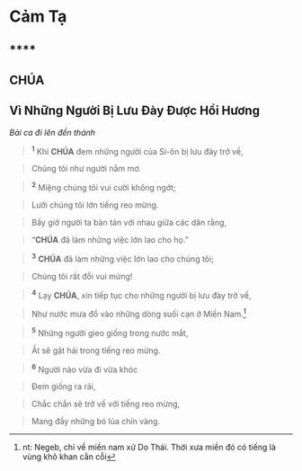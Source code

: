 # Cảm Tạ

## ****

## CHÚA

## Vì Những Người Bị Lưu Đày Được Hồi Hương
*Bài ca đi lên đền thánh*

> <sup><b>1</b></sup> Khi **CHÚA** đem những người của Si-ôn bị lưu đày trở về,
>


> Chúng tôi như người nằm mơ.
>


> <sup><b>2</b></sup> Miệng chúng tôi vui cười không ngớt;
>


> Lưỡi chúng tôi lớn tiếng reo mừng.
>


> Bấy giờ người ta bàn tán với nhau giữa các dân rằng,
>


> “**CHÚA** đã làm những việc lớn lao cho họ.”
>


> <sup><b>3</b></sup> **CHÚA** đã làm những việc lớn lao cho chúng tôi;
>


> Chúng tôi rất đỗi vui mừng!
>


> <sup><b>4</b></sup> Lạy **CHÚA**, xin tiếp tục cho những người bị lưu đày trở về,
>


> Như nước mưa đổ vào những dòng suối cạn ở Miền Nam.[^1]
>


> <sup><b>5</b></sup> Những người gieo giống trong nước mắt,
>


> Ắt sẽ gặt hái trong tiếng reo mừng.
>


> <sup><b>6</b></sup> Người nào vừa đi vừa khóc
>


> Đem giống ra rải,
>


> Chắc chắn sẽ trở về với tiếng reo mừng,
>


> Mang đầy những bó lúa chín vàng.
>

[^1]: nt: Negeb, chỉ về miền nam xứ Do Thái. Thời xưa miền đó có tiếng là vùng khô khan cằn cỗi